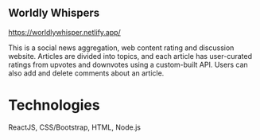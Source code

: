 ## Worldly Whispers

https://worldlywhisper.netlify.app/

This is a social news aggregation, web content rating and discussion website. Articles are divided into topics, and each article has user-curated ratings from upvotes and downvotes using a custom-built API. Users can also add and delete comments about an article.

# Technologies

ReactJS,
CSS/Bootstrap,
HTML,
Node.js
